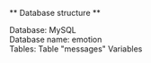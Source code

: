 ** Database structure **

Database: MySQL <br>
Database name: emotion <br>
Tables:
    Table "messages"
    Variables